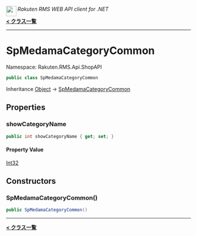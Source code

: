 <img align="left" style="height: 2em;" src="https://webservice.rakuten.co.jp/favicon.ico"><em>Rakuten RMS WEB API client for .NET</em>

[**< クラス一覧**](./)
- - -

# SpMedamaCategoryCommon

Namespace: Rakuten.RMS.Api.ShopAPI

```csharp
public class SpMedamaCategoryCommon
```

Inheritance [Object](https://docs.microsoft.com/en-us/dotnet/api/system.object) → [SpMedamaCategoryCommon](./rakuten.rms.api.shopapi.spmedamacategorycommon)

## Properties

### <a id="properties-showcategoryname"/>**showCategoryName**

```csharp
public int showCategoryName { get; set; }
```

#### Property Value

[Int32](https://docs.microsoft.com/en-us/dotnet/api/system.int32)<br>

## Constructors

### <a id="constructors-.ctor"/>**SpMedamaCategoryCommon()**

```csharp
public SpMedamaCategoryCommon()
```


- - -
[**< クラス一覧**](./)
